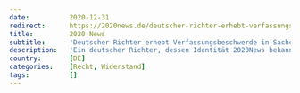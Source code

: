 ```yaml
---
date:          2020-12-31
redirect:      https://2020news.de/deutscher-richter-erhebt-verfassungsbeschwerde-in-sachen-corona/
title:         2020 News
subtitle:      'Deutscher Richter erhebt Verfassungsbeschwerde in Sachen Corona'
description:   'Ein deutscher Richter, dessen Identität 2020News bekannt ist, hat im Dezember 2020 Verfassungsbeschwerde gegen Bestimmungen des Infektionsschutzgesetzes, die SARS-CoV-2-Eindämmungsverordnung und die SARS-CoV-2-Quarantäneverordnung des Bundeslands Brandenburg, die SARS-CoV-2-Verordnung Berlin sowie gegen das Handeln der Bundeskanzlerin und der 16 Ministerpräsidenten seit Beginn der Pandemie erhoben. 2020News veröffentlicht die Verfassungsbeschwerde hier in anonymisierter Form. Auf 190 Seiten rügt […]'
country:       [DE]
categories:    [Recht, Widerstand]
tags:          []
---
```

